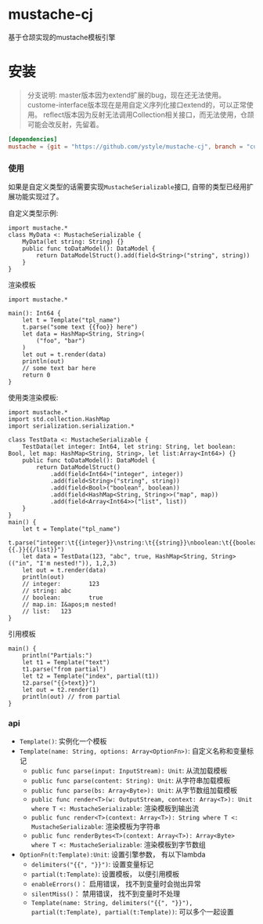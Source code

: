 # mustache-cj
基于仓颉实现的mustache模板引擎

# 安装
>分支说明: master版本因为extend扩展的bug，现在还无法使用。 custome-interface版本现在是用自定义序列化接口extend的，可以正常使用。 reflect版本因为反射无法调用Collection<T>相关接口，而无法使用，仓颉可能会改反射，先留着。
```toml
[dependencies]
mustache = {git = "https://github.com/ystyle/mustache-cj", branch = "custome-interface"}
```
### 使用
如果是自定义类型的话需要实现`MustacheSerializable`接口, 自带的类型已经用扩展功能实现过了。

自定义类型示例: 
```cj
import mustache.*
class MyData <: MustacheSerializable {
    MyData(let string: String) {}
    public func toDataModel(): DataModel {
        return DataModelStruct().add(field<String>("string", string))
    }
}
```

渲染模板
```cj
import mustache.*

main(): Int64 {
    let t = Template("tpl_name")
    t.parse("some text {{foo}} here")
    let data = HashMap<String, String>(
        ("foo", "bar")
    )
    let out = t.render(data)
    println(out)
    // some text bar here
    return 0
}
```

使用类渲染模板:
```cj
import mustache.*
import std.collection.HashMap
import serialization.serialization.*

class TestData <: MustacheSerializable {
    TestData(let integer: Int64, let string: String, let boolean: Bool, let map: HashMap<String, String>, let list:Array<Int64>) {}
    public func toDataModel(): DataModel {
        return DataModelStruct()
            .add(field<Int64>("integer", integer))
            .add(field<String>("string", string))
            .add(field<Bool>("boolean", boolean))
            .add(field<HashMap<String, String>>("map", map))
            .add(field<Array<Int64>>("list", list))
    }
}
main() {
    let t = Template("tpl_name")
    t.parse("integer:\t{{integer}}\nstring:\t{{string}}\nboolean:\t{{boolean}}\nmap.in:\t{{map.in}}\nlist:\t{{^list}}{{.}}{{/list}}")
    let data = TestData(123, "abc", true, HashMap<String, String>(("in", "I'm nested!")), 1,2,3)
    let out = t.render(data)
    println(out)
    // integer:        123
    // string: abc
    // boolean:        true
    // map.in: I&apos;m nested!
    // list:   123
}
```

引用模板
```cj
main() {
    println("Partials:")
    let t1 = Template("text")
    t1.parse("from partial")
    let t2 = Template("index", partial(t1))
    t2.parse("{{>text}}")
    let out = t2.render(1)
    println(out) // from partial
}
```

### api
- `Template()`: 实例化一个模板
- `Template(name: String, options: Array<OptionFn>)`: 自定义名称和变量标记
  - `public func parse(input: InputStream): Unit`: 从流加载模板
  - `public func parse(content: String): Unit`: 从字符串加载模板
  - `public func parse(bs: Array<Byte>): Unit`: 从字节数组加载模板
  - `public func render<T>(w: OutputStream, context: Array<T>): Unit where T <: MustacheSerializable`: 渲染模板到输出流
  - `public func render<T>(context: Array<T>): String where T <: MustacheSerializable`: 渲染模板为字符串
  - `public func renderBytes<T>(context: Array<T>): Array<Byte> where T <: MustacheSerializable`: 渲染模板到字节数组
- `OptionFn(t:Template):Unit`: 设置引擎参数， 有以下lambda
    - `delimiters("{{", "}}")`: 设置变量标记
    - `partial(t:Template)`:  设置模板， 以便引用模板
    - `enableErrors()`： 启用错误， 找不到变量时会抛出异常
    - `silentMiss()`： 禁用错误， 找不到变量时不处理
    - `Template(name: String, delimiters("{{", "}}"), partial(t:Template), partial(t:Template))`: 可以多个一起设置